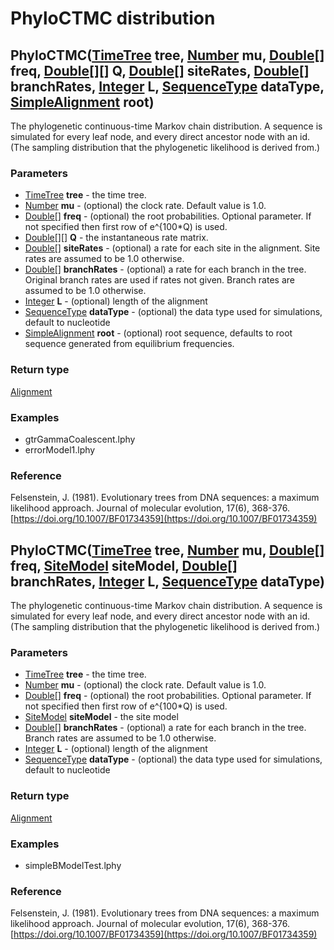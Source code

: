 PhyloCTMC distribution
======================
PhyloCTMC([TimeTree](../types/TimeTree.md) **tree**, [Number](../types/Number.md) **mu**, [Double[]](../types/Double[].md) **freq**, [Double[][]](../types/Double[][].md) **Q**, [Double[]](../types/Double[].md) **siteRates**, [Double[]](../types/Double[].md) **branchRates**, [Integer](../types/Integer.md) **L**, [SequenceType](../types/SequenceType.md) **dataType**, [SimpleAlignment](../types/SimpleAlignment.md) **root**)
----------------------------------------------------------------------------------------------------------------------------------------------------------------------------------------------------------------------------------------------------------------------------------------------------------------------------------------------------------------------------------------------------------------------------------------

The phylogenetic continuous-time Markov chain distribution. A sequence is simulated for every leaf node, and every direct ancestor node with an id.(The sampling distribution that the phylogenetic likelihood is derived from.)

### Parameters

- [TimeTree](../types/TimeTree.md) **tree** - the time tree.
- [Number](../types/Number.md) **mu** - (optional) the clock rate. Default value is 1.0.
- [Double[]](../types/Double[].md) **freq** - (optional) the root probabilities. Optional parameter. If not specified then first row of e^{100*Q) is used.
- [Double[][]](../types/Double[][].md) **Q** - the instantaneous rate matrix.
- [Double[]](../types/Double[].md) **siteRates** - (optional) a rate for each site in the alignment. Site rates are assumed to be 1.0 otherwise.
- [Double[]](../types/Double[].md) **branchRates** - (optional) a rate for each branch in the tree. Original branch rates are used if rates not given. Branch rates are assumed to be 1.0 otherwise.
- [Integer](../types/Integer.md) **L** - (optional) length of the alignment
- [SequenceType](../types/SequenceType.md) **dataType** - (optional) the data type used for simulations, default to nucleotide
- [SimpleAlignment](../types/SimpleAlignment.md) **root** - (optional) root sequence, defaults to root sequence generated from equilibrium frequencies.

### Return type

[Alignment](../types/Alignment.md)


### Examples

- gtrGammaCoalescent.lphy
- errorModel1.lphy

### Reference

Felsenstein, J. (1981). Evolutionary trees from DNA sequences: a maximum likelihood approach. Journal of molecular evolution, 17(6), 368-376.[https://doi.org/10.1007/BF01734359](https://doi.org/10.1007/BF01734359)

PhyloCTMC([TimeTree](../types/TimeTree.md) **tree**, [Number](../types/Number.md) **mu**, [Double[]](../types/Double[].md) **freq**, [SiteModel](../types/SiteModel.md) **siteModel**, [Double[]](../types/Double[].md) **branchRates**, [Integer](../types/Integer.md) **L**, [SequenceType](../types/SequenceType.md) **dataType**)
-------------------------------------------------------------------------------------------------------------------------------------------------------------------------------------------------------------------------------------------------------------------------------------------------------------------------------------

The phylogenetic continuous-time Markov chain distribution. A sequence is simulated for every leaf node, and every direct ancestor node with an id.(The sampling distribution that the phylogenetic likelihood is derived from.)

### Parameters

- [TimeTree](../types/TimeTree.md) **tree** - the time tree.
- [Number](../types/Number.md) **mu** - (optional) the clock rate. Default value is 1.0.
- [Double[]](../types/Double[].md) **freq** - (optional) the root probabilities. Optional parameter. If not specified then first row of e^{100*Q) is used.
- [SiteModel](../types/SiteModel.md) **siteModel** - the site model
- [Double[]](../types/Double[].md) **branchRates** - (optional) a rate for each branch in the tree. Branch rates are assumed to be 1.0 otherwise.
- [Integer](../types/Integer.md) **L** - (optional) length of the alignment
- [SequenceType](../types/SequenceType.md) **dataType** - (optional) the data type used for simulations, default to nucleotide

### Return type

[Alignment](../types/Alignment.md)


### Examples

- simpleBModelTest.lphy

### Reference

Felsenstein, J. (1981). Evolutionary trees from DNA sequences: a maximum likelihood approach. Journal of molecular evolution, 17(6), 368-376.[https://doi.org/10.1007/BF01734359](https://doi.org/10.1007/BF01734359)

